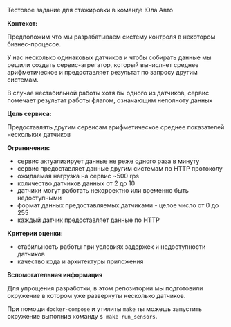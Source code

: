 Тестовое задание для стажировки в команде Юла Авто

**Контекст:**

Предположим что мы разрабатываем систему контроля в некотором бизнес-процессе.

У нас несколько одинаковых датчиков и чтобы собирать данные мы решили создать сервис-агрегатор, который вычисляет среднее арифметическое и предоставляет результат по запросу другим системам.

В случае нестабильной работы хотя бы одного из датчиков, сервис помечает результат работы флагом, означающим неполноту данных

**Цель сервиса:**

Предоставлять другим сервисам арифметическое среднее показателей нескольких датчиков

**Ограничения:**

- сервис актуализирует данные не реже одного раза в минуту
- сервис предоставляет данные другим системам по HTTP протоколу
- ожидаемая нагрузка на сервис ~500 rps
- количество датчиков данных от 2 до 10
- датчики могут работать некорректно или временно быть недоступными
- формат данных предоставляемых датчиками - целое число от 0 до 255
- каждый датчик предоставляет данные по HTTP

**Критерии оценки:**

- стабильность работы при условиях задержек и недоступности датчиков
- качество кода и архитектуры приложения

**Вспомогательная информация**

Для упрощения разработки, в этом репозитории мы подготовили окружение в котором уже развернуты несколько датчиков.

При помощи `docker-compose` и утилиты `make` ты можешь запустить окружение выполнив команду `$ make run_sensors`.